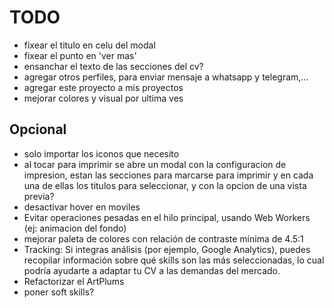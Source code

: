 # TODO

- fixear el titulo en celu del modal
- fixear el punto en 'ver mas'
- ensanchar el texto de las secciones del cv?
- agregar otros perfiles, para enviar mensaje a whatsapp y telegram,...
- agregar este proyecto a mis proyectos
- mejorar colores y visual por ultima ves

## Opcional

- solo importar los iconos que necesito
- al tocar para imprimir se abre un modal con la configuracion de impresion, estan las secciones para marcarse para imprimir y en cada una de ellas los titulos para seleccionar, y con la opcion de una vista previa?
- desactivar hover en moviles
- Evitar operaciones pesadas en el hilo principal, usando Web Workers (ej: animacion del fondo)
- mejorar paleta de colores con relación de contraste mínima de 4.5:1
- Tracking: Si integras análisis (por ejemplo, Google Analytics), puedes recopilar información sobre qué skills son las más seleccionadas, lo cual podría ayudarte a adaptar tu CV a las demandas del mercado.
- Refactorizar el ArtPlums
- poner soft skills?

